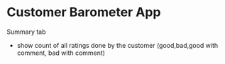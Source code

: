 # Customer Barometer App

Summary tab
 - show count of all ratings done by the customer (good,bad,good with comment, bad with comment)
 
